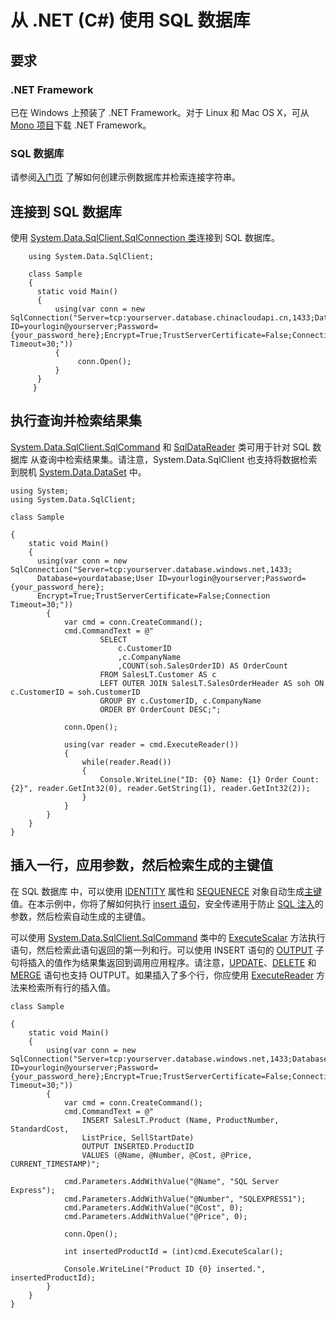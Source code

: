 <properties pageTitle="从 .NET (CSharp) 使用 SQL 数据库" description="使用本快速入门教程中的示例代码可以生成一个包含 CSharp 代码并由云中强大的 Azure SQL 数据库 关系数据库支持的现代应用程序。" services="sql-database" documentationCenter="" authors="tobbox" manager="jeffreyg" editor=""/>

<tags ms.service="sql-database" ms.date="04/13/2015" wacn.date="05/25/2015"/>


# 从 .NET (C#) 使用 SQL 数据库 


## 要求

### .NET Framework

已在 Windows 上预装了 .NET Framework。对于 Linux 和 Mac OS X，可从 [Mono 项目](http://www.mono-project.com)下载 .NET Framework。

### SQL 数据库

请参阅[入门页](sql-database-get-started) 了解如何创建示例数据库并检索连接字符串。  

## 连接到 SQL 数据库

使用 [System.Data.SqlClient.SqlConnection 类](https://msdn.microsoft.com/zh-cn/library/system.data.sqlclient.sqlconnection.aspx)连接到 SQL 数据库。  


		using System.Data.SqlClient;

		class Sample
		{   		
 	 	  static void Main()
  		  {
	  		  using(var conn = new SqlConnection("Server=tcp:yourserver.database.chinacloudapi.cn,1433;Database=yourdatabase;User ID=yourlogin@yourserver;Password={your_password_here};Encrypt=True;TrustServerCertificate=False;Connection Timeout=30;"))
	  		  {
		 		   conn.Open();	
	  		  }
  		  }
		 }	


## 执行查询并检索结果集 

[System.Data.SqlClient.SqlCommand](https://msdn.microsoft.com/zh-cn/library/system.data.sqlclient.sqlcommand.aspx) 和 [SqlDataReader](https://msdn.microsoft.com/zh-cn/library/system.data.sqlclient.sqldatareader.aspx) 类可用于针对 SQL 数据库 从查询中检索结果集。请注意，System.Data.SqlClient 也支持将数据检索到脱机 [System.Data.DataSet](https://msdn.microsoft.com/zh-cn/library/system.data.dataset.aspx) 中。   


    using System;
    using System.Data.SqlClient;  
  
    class Sample  
    
    {
  	    static void Main()
	    {
	      using(var conn = new SqlConnection("Server=tcp:yourserver.database.windows.net,1433;  
	      Database=yourdatabase;User ID=yourlogin@yourserver;Password={your_password_here};  
	      Encrypt=True;TrustServerCertificate=False;Connection Timeout=30;"))
		    {
			    var cmd = conn.CreateCommand();
			    cmd.CommandText = @"
					    SELECT 
						    c.CustomerID
						    ,c.CompanyName
						    ,COUNT(soh.SalesOrderID) AS OrderCount
					    FROM SalesLT.Customer AS c
					    LEFT OUTER JOIN SalesLT.SalesOrderHeader AS soh ON c.CustomerID = soh.CustomerID
					    GROUP BY c.CustomerID, c.CompanyName
					    ORDER BY OrderCount DESC;";

			    conn.Open();	
		
			    using(var reader = cmd.ExecuteReader())
			    {
				    while(reader.Read())
				    {
					    Console.WriteLine("ID: {0} Name: {1} Order Count: {2}", reader.GetInt32(0), reader.GetString(1), reader.GetInt32(2));
				    }
			    }					
		    }
	    }
    }




## 插入一行，应用参数，然后检索生成的主键值 

在 SQL 数据库 中，可以使用 [IDENTITY](https://msdn.microsoft.com/zh-cn/library/ms186775.aspx) 属性和 [SEQUENECE](https://msdn.microsoft.com/zh-cn/library/ff878058.aspx) 对象自动生成[主键](https://msdn.microsoft.com/zh-cn/library/ms179610.aspx)值。在本示例中，你将了解如何执行 [insert 语句](https://msdn.microsoft.com/zh-cn/library/ms174335.aspx)，安全传递用于防止 [SQL 注入](https://msdn.microsoft.com/magazine/cc163917.aspx)的参数，然后检索自动生成的主键值。  

可以使用 [System.Data.SqlClient.SqlCommand](https://msdn.microsoft.com/zh-cn/library/system.data.sqlclient.sqlcommand.aspx) 类中的 [ExecuteScalar](https://msdn.microsoft.com/zh-cn/library/system.data.sqlclient.sqlcommand.executescalar.aspx) 方法执行语句，然后检索此语句返回的第一列和行。可以使用 INSERT 语句的 [OUTPUT](https://msdn.microsoft.com/zh-cn/library/ms177564.aspx) 子句将插入的值作为结果集返回到调用应用程序。请注意，[UPDATE](https://msdn.microsoft.com/zh-cn/library/ms177523.aspx)、[DELETE](https://msdn.microsoft.com/zh-cn/library/ms189835.aspx) 和 [MERGE](https://msdn.microsoft.com/zh-cn/library/bb510625.aspx) 语句也支持 OUTPUT。如果插入了多个行，你应使用 [ExecuteReader](https://msdn.microsoft.com/zh-cn/library/system.data.sqlclient.sqlcommand.executereader.aspx) 方法来检索所有行的插入值。  

    class Sample
  
    {
        static void Main()
        {
		    using(var conn = new SqlConnection("Server=tcp:yourserver.database.windows.net,1433;Database=yourdatabase;User ID=yourlogin@yourserver;Password={your_password_here};Encrypt=True;TrustServerCertificate=False;Connection Timeout=30;"))
            {
                var cmd = conn.CreateCommand();
                cmd.CommandText = @"
                    INSERT SalesLT.Product (Name, ProductNumber, StandardCost,  
                    ListPrice, SellStartDate) 
                    OUTPUT INSERTED.ProductID
                    VALUES (@Name, @Number, @Cost, @Price, CURRENT_TIMESTAMP)";

                cmd.Parameters.AddWithValue("@Name", "SQL Server Express");
                cmd.Parameters.AddWithValue("@Number", "SQLEXPRESS1");
                cmd.Parameters.AddWithValue("@Cost", 0);
                cmd.Parameters.AddWithValue("@Price", 0);

                conn.Open();

                int insertedProductId = (int)cmd.ExecuteScalar();

                Console.WriteLine("Product ID {0} inserted.", insertedProductId);
            }
        }
    }


<!--HONumber=55-->